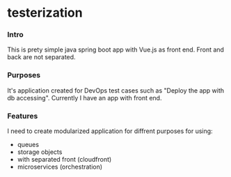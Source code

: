 # testerization
### Intro
This is prety simple java spring boot app with Vue.js as front end. Front and back are not separated. 

### Purposes
It's application created for DevOps test cases such as "Deploy the app with db accessing". Currently I have an app with front end.

### Features
I need to create modularized application for diffrent purposes for using: 
  - queues
  - storage objects
  - with separated front (cloudfront)
  - microservices (orchestration)
